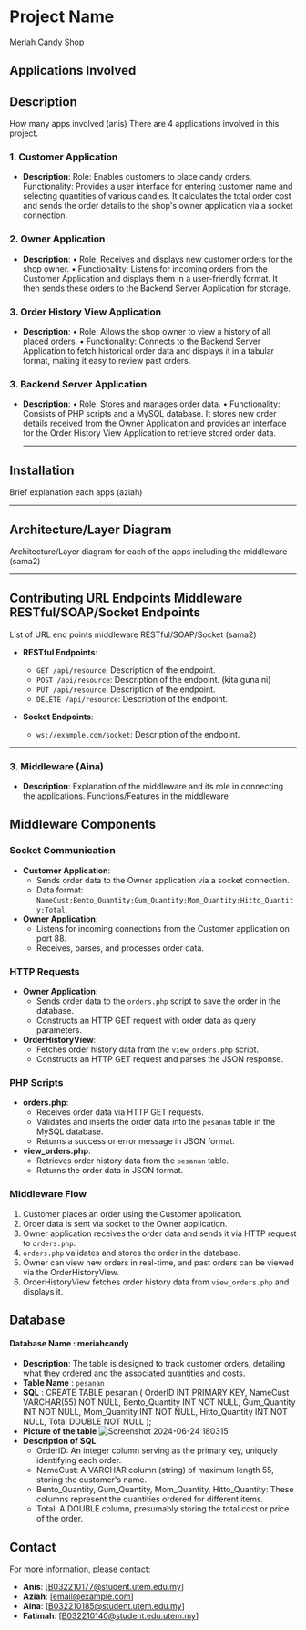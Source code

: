 # Project Name
Meriah Candy Shop

## Applications Involved
## Description
How many apps involved (anis)
There are 4 applications involved in this project.
### 1. Customer Application
- **Description**: 
Role: Enables customers to place candy orders.
Functionality: Provides a user interface for entering customer name and selecting quantities of various candies. It calculates the total order cost and sends the order details to the shop's owner application via a socket connection.

### 2. Owner Application
- **Description**:
•	Role: Receives and displays new customer orders for the shop owner.
•	Functionality: Listens for incoming orders from the Customer Application and displays them in a user-friendly format. It then sends these orders to the Backend Server Application for storage.

### 3. Order History View Application
- **Description**:
•	Role: Allows the shop owner to view a history of all placed orders.
•	Functionality: Connects to the Backend Server Application to fetch historical order data and displays it in a tabular format, making it easy to review past orders.

### 3. Backend Server Application
- **Description**:
•	Role: Stores and manages order data.
•	Functionality: Consists of PHP scripts and a MySQL database. It stores new order details received from the Owner Application and provides an interface for the Order History View Application to retrieve stored order data.

  ---

## Installation
Brief explanation each apps (aziah)

---

## Architecture/Layer Diagram
Architecture/Layer diagram for each of the apps including the middleware (sama2)

---

## Contributing URL Endpoints Middleware RESTful/SOAP/Socket Endpoints
List of URL end points middleware RESTful/SOAP/Socket (sama2)

- **RESTful Endpoints**:
  - `GET /api/resource`: Description of the endpoint.
  - `POST /api/resource`: Description of the endpoint. (kita guna ni)
  - `PUT /api/resource`: Description of the endpoint.
  - `DELETE /api/resource`: Description of the endpoint.
  
- **Socket Endpoints**:
  - `ws://example.com/socket`: Description of the endpoint.

---

### 3. Middleware (Aina)
- **Description**: Explanation of the middleware and its role in connecting the applications.
Functions/Features in the middleware
## Middleware Components

### Socket Communication
- **Customer Application**: 
  - Sends order data to the Owner application via a socket connection.
  - Data format: `NameCust;Bento_Quantity;Gum_Quantity;Mom_Quantity;Hitto_Quantity;Total`.
- **Owner Application**: 
  - Listens for incoming connections from the Customer application on port 88.
  - Receives, parses, and processes order data.

### HTTP Requests
- **Owner Application**:
  - Sends order data to the `orders.php` script to save the order in the database.
  - Constructs an HTTP GET request with order data as query parameters.
- **OrderHistoryView**:
  - Fetches order history data from the `view_orders.php` script.
  - Constructs an HTTP GET request and parses the JSON response.

### PHP Scripts
- **orders.php**:
  - Receives order data via HTTP GET requests.
  - Validates and inserts the order data into the `pesanan` table in the MySQL database.
  - Returns a success or error message in JSON format.
- **view_orders.php**:
  - Retrieves order history data from the `pesanan` table.
  - Returns the order data in JSON format.

### Middleware Flow
1. Customer places an order using the Customer application.
2. Order data is sent via socket to the Owner application.
3. Owner application receives the order data and sends it via HTTP request to `orders.php`.
4. `orders.php` validates and stores the order in the database.
5. Owner can view new orders in real-time, and past orders can be viewed via the OrderHistoryView.
6. OrderHistoryView fetches order history data from `view_orders.php` and displays it.






## Database
#### Database Name : meriahcandy
- **Description**: The table is designed to track customer orders, detailing what they ordered and the associated quantities and costs.
- **Table Name** : `pesanan`
- **SQL** :
  CREATE TABLE pesanan
(
    OrderID INT PRIMARY KEY,
    NameCust VARCHAR(55) NOT NULL,
    Bento_Quantity INT NOT NULL,
    Gum_Quantity INT NOT NULL,
    Mom_Quantity INT NOT NULL,
    Hitto_Quantity INT NOT NULL,
    Total DOUBLE NOT NULL
);
- **Picture of the table**
![Screenshot 2024-06-24 180315](https://github.com/FatimahJaafar/Project_DAD/assets/163825344/41b7c4fc-0ce3-4175-a6d3-35aa5eb97437)
- **Description of SQL**: 
  - OrderID: An integer column serving as the primary key, uniquely identifying each order.
  - NameCust: A VARCHAR column (string) of maximum length 55, storing the customer's name.
  - Bento_Quantity, Gum_Quantity, Mom_Quantity, Hitto_Quantity: These columns represent the quantities ordered for different items.
  - Total: A DOUBLE column, presumably storing the total cost or price of the order.

## Contact

For more information, please contact:

- **Anis**: [B032210177@student.utem.edu.my]
- **Aziah**: [email@example.com]
- **Aina**: [B032210185@student.utem.edu.my]
- **Fatimah**: [B032210140@student.edu.utem.my]
